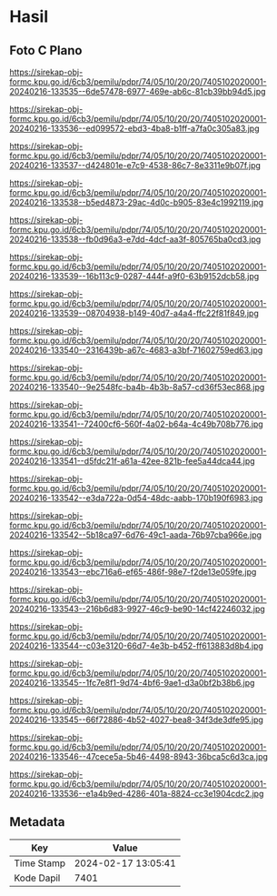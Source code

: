 # Hasil

## Foto C Plano

https://sirekap-obj-formc.kpu.go.id/6cb3/pemilu/pdpr/74/05/10/20/20/7405102020001-20240216-133535--6de57478-6977-469e-ab6c-81cb39bb94d5.jpg

https://sirekap-obj-formc.kpu.go.id/6cb3/pemilu/pdpr/74/05/10/20/20/7405102020001-20240216-133536--ed099572-ebd3-4ba8-b1ff-a7fa0c305a83.jpg

https://sirekap-obj-formc.kpu.go.id/6cb3/pemilu/pdpr/74/05/10/20/20/7405102020001-20240216-133537--d424801e-e7c9-4538-86c7-8e3311e9b07f.jpg

https://sirekap-obj-formc.kpu.go.id/6cb3/pemilu/pdpr/74/05/10/20/20/7405102020001-20240216-133538--b5ed4873-29ac-4d0c-b905-83e4c1992119.jpg

https://sirekap-obj-formc.kpu.go.id/6cb3/pemilu/pdpr/74/05/10/20/20/7405102020001-20240216-133538--fb0d96a3-e7dd-4dcf-aa3f-805765ba0cd3.jpg

https://sirekap-obj-formc.kpu.go.id/6cb3/pemilu/pdpr/74/05/10/20/20/7405102020001-20240216-133539--16b113c9-0287-444f-a9f0-63b9152dcb58.jpg

https://sirekap-obj-formc.kpu.go.id/6cb3/pemilu/pdpr/74/05/10/20/20/7405102020001-20240216-133539--08704938-b149-40d7-a4a4-ffc22f81f849.jpg

https://sirekap-obj-formc.kpu.go.id/6cb3/pemilu/pdpr/74/05/10/20/20/7405102020001-20240216-133540--2316439b-a67c-4683-a3bf-71602759ed63.jpg

https://sirekap-obj-formc.kpu.go.id/6cb3/pemilu/pdpr/74/05/10/20/20/7405102020001-20240216-133540--9e2548fc-ba4b-4b3b-8a57-cd36f53ec868.jpg

https://sirekap-obj-formc.kpu.go.id/6cb3/pemilu/pdpr/74/05/10/20/20/7405102020001-20240216-133541--72400cf6-560f-4a02-b64a-4c49b708b776.jpg

https://sirekap-obj-formc.kpu.go.id/6cb3/pemilu/pdpr/74/05/10/20/20/7405102020001-20240216-133541--d5fdc21f-a61a-42ee-821b-fee5a44dca44.jpg

https://sirekap-obj-formc.kpu.go.id/6cb3/pemilu/pdpr/74/05/10/20/20/7405102020001-20240216-133542--e3da722a-0d54-48dc-aabb-170b190f6983.jpg

https://sirekap-obj-formc.kpu.go.id/6cb3/pemilu/pdpr/74/05/10/20/20/7405102020001-20240216-133542--5b18ca97-6d76-49c1-aada-76b97cba966e.jpg

https://sirekap-obj-formc.kpu.go.id/6cb3/pemilu/pdpr/74/05/10/20/20/7405102020001-20240216-133543--ebc716a6-ef65-486f-98e7-f2de13e059fe.jpg

https://sirekap-obj-formc.kpu.go.id/6cb3/pemilu/pdpr/74/05/10/20/20/7405102020001-20240216-133543--216b6d83-9927-46c9-be90-14cf42246032.jpg

https://sirekap-obj-formc.kpu.go.id/6cb3/pemilu/pdpr/74/05/10/20/20/7405102020001-20240216-133544--c03e3120-66d7-4e3b-b452-ff613883d8b4.jpg

https://sirekap-obj-formc.kpu.go.id/6cb3/pemilu/pdpr/74/05/10/20/20/7405102020001-20240216-133545--1fc7e8f1-9d74-4bf6-9ae1-d3a0bf2b38b6.jpg

https://sirekap-obj-formc.kpu.go.id/6cb3/pemilu/pdpr/74/05/10/20/20/7405102020001-20240216-133545--66f72886-4b52-4027-bea8-34f3de3dfe95.jpg

https://sirekap-obj-formc.kpu.go.id/6cb3/pemilu/pdpr/74/05/10/20/20/7405102020001-20240216-133546--47cece5a-5b46-4498-8943-36bca5c6d3ca.jpg

https://sirekap-obj-formc.kpu.go.id/6cb3/pemilu/pdpr/74/05/10/20/20/7405102020001-20240216-133536--e1a4b9ed-4286-401a-8824-cc3e1904cdc2.jpg


## Metadata

| Key        | Value               |
| ---------- | ------------------- |
| Time Stamp | 2024-02-17 13:05:41 |
| Kode Dapil | 7401                |



